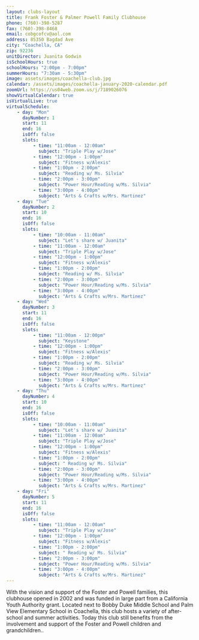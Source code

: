 ```yaml
---
layout: clubs-layout
title: Frank Foster & Palmer Powell Family Clubhouse
phone: (760)-398-5287
fax: (760)-398-8468
email: cobgcofcv@aol.com
address: 85350 Bagdad Ave
city: "Coachella, CA"
zip: 92236
unitDirector: Juanita Godwin
isSchoolHours: true
schoolHours: "2:00pm - 7:00pm"
summerHours: "7:30am - 5:30pm"
image: assets/images/coachella-club.jpg
calendar: /assets/images/coachella-january-2020-calendar.pdf
zoomUrl: https://us04web.zoom.us/j/7189026076
showVirtualCalendar: true
isVirtualLive: true
virtualSchedule:
    - day: "Mon"
      dayNumber: 1
      start: 11
      end: 16
      isOff: false
      slots:
          - time: "11:00am - 12:00am"
            subject: "Triple Play w/Jose"
          - time: "12:00pm - 1:00pm"
            subject: "Fitness w/Alexis"
          - time: "1:00pm - 2:00pm"
            subject: "Reading w/ Ms. Silvia"
          - time: "2:00pm - 3:00pm"
            subject: "Power Hour/Reading w/Ms. Silvia"
          - time: "3:00pm - 4:00pm"
            subject: "Arts & Crafts w/Mrs. Martinez"
    - day: "Tue"
      dayNumber: 2
      start: 10
      end: 16
      isOff: false
      slots:
          - time: "10:00am - 11:00am"
            subject: "Let's share w/ Juanita"
          - time: "11:00am - 12:00am"
            subject: "Triple Play w/Jose"
          - time: "12:00pm - 1:00pm"
            subject: "Fitness w/Alexis"
          - time: "1:00pm - 2:00pm"
            subject: "Reading w/ Ms. Silvia"
          - time: "2:00pm - 3:00pm"
            subject: "Power Hour/Reading w/Ms. Silvia"
          - time: "3:00pm - 4:00pm"
            subject: "Arts & Crafts w/Mrs. Martinez"
    - day: "Wed"
      dayNumber: 3
      start: 11
      end: 16
      isOff: false
      slots:
          - time: "11:00am - 12:00pm"
            subject: "Keystone"
          - time: "12:00pm - 1:00pm"
            subject: "Fitness w/Alexis"
          - time: "1:00pm - 2:00pm"
            subject: "Reading w/ Ms. Silvia"
          - time: "2:00pm - 3:00pm"
            subject: "Power Hour/Reading w/Ms. Silvia"
          - time: "3:00pm - 4:00pm"
            subject: "Arts & Crafts w/Mrs. Martinez"
    - day: "Thu"
      dayNumber: 4
      start: 10
      end: 16
      isOff: false
      slots:
          - time: "10:00am - 11:00am"
            subject: "Let's share w/ Juanita"
          - time: "11:00am - 12:00am"
            subject: "Triple Play w/Jose"
          - time: "12:00pm - 1:00pm"
            subject: "Fitness w/Alexis"
          - time: "1:00pm - 2:00pm"
            subject: " Reading w/ Ms. Silvia"
          - time: "2:00pm - 3:00pm"
            subject: "Power Hour/Reading w/Ms. Silvia"
          - time: "3:00pm - 4:00pm"
            subject: "Arts & Crafts w/Mrs. Martinez"
    - day: "Fri"
      dayNumber: 5
      start: 11
      end: 16
      isOff: false
      slots:
          - time: "11:00am - 12:00am"
            subject: "Triple Play w/Jose"
          - time: "12:00pm - 1:00pm"
            subject: "Fitness w/Alexis"
          - time: "1:00pm - 2:00pm"
            subject: " Reading w/ Ms. Silvia"
          - time: "2:00pm - 3:00pm"
            subject: "Power Hour/Reading w/Ms. Silvia"
          - time: "3:00pm - 4:00pm"
            subject: "Arts & Crafts w/Mrs. Martinez"
---
```


With the vision and support of the Foster and Powell families, this clubhouse opened in 2002 and was funded in large part from a California Youth Authority grant. Located next to Bobby Duke Middle School and Palm View Elementary School in Coachella, this club hosts a variety of after-school and summer activities. Today this club still benefits from the involvement and support of the Foster and Powell children and grandchildren..

